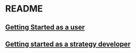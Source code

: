 # README

## [Getting Started as a user](readme/installation-end-user.md)

## [Getting started as a strategy developer](readme/installation-developer.md)

